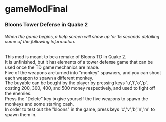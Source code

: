 # gameModFinal
### Bloons Tower Defense in Quake 2
###### *When the game begins, a help screen will show up for 15 seconds detailing some of the following information.*
This mod is meant to be a remake of Bloons TD in Quake 2.\
It is unfinished, but it has elements of a tower defense game that can be used once the TD game mechanics are made.\
Five of the weapons are turned into "monkey" spawners, and you can shoot each weapon to spawn a different monkey.\
The buyable can be bought by the player by pressing keys 'u','i','o','p', costing 200, 300, 400, and 500 money respectively, and used to fight off the enemies.\
Press the "Delete" key to give yourself the five weapons to spawn the monkeys and some starting cash.\
In order to test out the "bloons" in the game, press keys 'c','v','b','n','m' to spawn them in.
